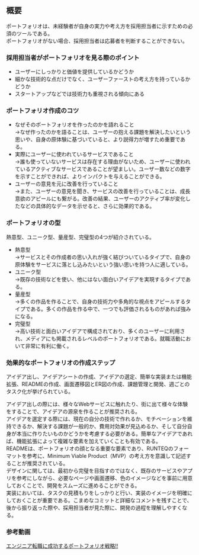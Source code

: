 ## 概要
ポートフォリオは、未経験者が自身の実力や考え方を採用担当者に示すための必須のツールである。  
ポートフォリオがない場合、採用担当者は応募者を判断することができない。  

### 採用担当者がポートフォリオを見る際のポイント
- ユーザーにしっかりと価値を提供しているかどうか
- 細かな技術的な点だけでなく、ユーザーファーストの考え方を持っているかどうか
- スタートアップなどでは技術力も重視される傾向にある

### ポートフォリオ作成のコツ
- なぜそのポートフォリオを作ったのかを語れること  
 →なぜ作ったのかを語ることは、ユーザーの抱える課題を解決したいという思いや、自身の原体験に基づいていると、より説得力が増すため重要である。  
- 実際にユーザーに使われているサービスであること  
 →誰も使っていないサービスは存在する理由がないため、ユーザーに使われているアクティブなサービスであることが望ましい。ユーザー数などの数字を示すことができれば、よりインパクトを与えることができる。  
- ユーザーの意見を元に改善を行っていること  
 →また、ユーザーの意見を聞き、サービスの改善を行っていることは、成長意欲のアピールにも繋がる。改善の結果、ユーザーのアクティブ率が変化したなどの具体的なデータを示せると、さらに効果的である。  

### ポートフォリオの型
熱意型、ユニーク型、量産型、完璧型の4つが紹介されている。  

- 熱意型  
 →サービスとその作成者の思い入れが強く結びついているタイプで、自身の原体験をサービスに落とし込みたいという強い思いを持つ人に適している。  
- ユニーク型  
 →既存の技術などを使い、他にはない面白いアイデアを実現するタイプである。  
- 量産型  
 →多くの作品を作ることで、自身の技術力や多角的な視点をアピールするタイプである。多くの作品を作る中で、一つでも評価されるものがあれば強みになる。  
- 完璧型  
 →高い技術と面白いアイデアで構成されており、多くのユーザーに利用され、メディアにも掲載されるレベルのポートフォリオである。就職活動において非常に有利に働く。

### 効果的なポートフォリオの作成ステップ
アイデア出し、アイデアシートの作成、アイデアの選定、簡単な実装または機能拡張、READMEの作成、画面遷移図とER図の作成、課題管理と開発、週ごとのタスク化が挙げられている。  

アイデア出しの際には、様々なWebサービスに触れたり、街に出て様々な体験をすることで、アイデアの源泉を作ることが推奨される。  
アイデアを選定する際には、現在の自分の技術で作れるか、モチベーションを維持できるか、解決する課題が一般的か、費用対効果が見込めるか、そして自分自身が本当に作りたいものかどうかを考慮する必要がある。簡単なアイデアであれば、機能拡張によって複雑な要素を加えていくことも有効である。  
READMEは、ポートフォリオの顔となる重要な要素であり、RUNTEQのフォーマットを参考に、Minimum Viable Product（MVP）の考え方を意識して記述することが推奨されている。  
デザインに関しては、最初から完璧を目指すのではなく、既存のサービスやアプリを参考にしながら、必要なページや画面遷移、色のイメージなどを事前に用意しておくことで、開発をスムーズに進めることができる。  
実装においては、タスクの見積もりをしっかりと行い、実装のイメージを明確にしておくことが重要である。こまめなコミットと詳細なコメントを残すことで、後から振り返った際や、採用担当者が見た際に、開発の過程を理解しやすくなる。  

### 参考動画
[エンジニア転職に成功するポートフォリオ戦略!!](https://youtu.be/nkdz-lLwDZI)
